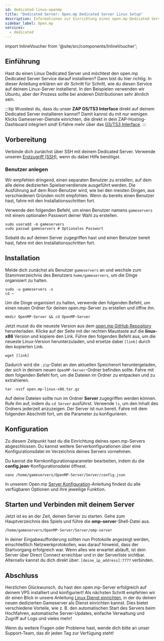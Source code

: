 ```yaml
---
id: dedicated-linux-openmp
title: "Dedicated Server: Open.mp Dedicated Server Linux Setup"
description: Informationen zur Einrichtung eines open.mp Dedicated Servers auf einem Linux Dedicated Server von ZAP-Hosting – ZAP-Hosting.com-Dokumentation
sidebar_label: Open.mp
services:
  - dedicated
---
```


import InlineVoucher from '@site/src/components/InlineVoucher';

## Einführung

Hast du einen Linux Dedicated Server und möchtest den open.mp Dedicated Server Service darauf installieren? Dann bist du hier richtig. In dieser Anleitung erklären wir dir Schritt für Schritt, wie du diesen Service auf deinem Linux-Server installierst. In den Beispielen verwenden wir Ubuntu, aber der Prozess sollte bei anderen Distributionen sehr ähnlich sein.

:::tip
Wusstest du, dass du unser **ZAP GS/TS3 Interface** direkt auf deinem Dedicated Server installieren kannst? Damit kannst du mit nur wenigen Klicks Gameserver-Dienste einrichten, die direkt in dein ZAP-Hosting-Dashboard integriert sind! Erfahre mehr über das [GS/TS3 Interface](dedicated-linux-gs-interface.md).
:::

<InlineVoucher />

## Vorbereitung

Verbinde dich zunächst über SSH mit deinem Dedicated Server. Verwende unseren [Erstzugriff (SSH)](vserver-linux-ssh.md), wenn du dabei Hilfe benötigst.

### Benutzer anlegen

Wir empfehlen dringend, einen separaten Benutzer zu erstellen, auf dem alle deine dedizierten Spielserverdienste ausgeführt werden. Die Ausführung auf dem Root-Benutzer wird, wie bei den meisten Dingen, aus verschiedenen Gründen nicht empfohlen. Wenn du bereits einen Benutzer hast, fahre mit den Installationsschritten fort.

Verwende den folgenden Befehl, um einen Benutzer namens `gameservers` mit einem optionalen Passwort deiner Wahl zu erstellen.

```
sudo useradd -m gameservers
sudo passwd gameservers # Optionales Passwort
```

Sobald du auf deinen Server zugegriffen hast und einen Benutzer bereit hast, fahre mit den Installationsschritten fort.

## Installation

Melde dich zunächst als Benutzer `gameservers` an und wechsle zum Stammverzeichnis des Benutzers `home/gameservers`, um die Dinge organisiert zu halten.
```
sudo -u gameservers -s
cd ~
```

Um die Dinge organisiert zu halten, verwende den folgenden Befehl, um einen neuen Ordner für deinen open.mp-Server zu erstellen und öffne ihn.
```
mkdir OpenMP-Server && cd OpenMP-Server
```

Jetzt musst du die neueste Version aus dem [open.mp GitHub Repository](https://github.com/openmultiplayer/open.mp/releases) herunterladen. Klicke auf der Seite mit der rechten Maustaste auf die **linux-x86** Version und kopiere den Link. Führe den folgenden Befehl aus, um die neueste Linux-Version herunterzuladen, und ersetze dabei `[link]` durch den kopierten Link.
```
wget [link]
```

Dadurch wird die `.zip`-Datei an den aktuellen Speicherort heruntergeladen, der sich in deinem neuen `OpenMP-Server`-Ordner befinden sollte. Fahre mit dem folgenden Befehl fort, um die Dateien im Ordner zu entpacken und zu extrahieren.
```
tar -xvzf open.mp-linux-x86.tar.gz
```

Auf deine Dateien sollte nun im Ordner **Server** zugegriffen werden können. Rufe ihn auf, indem du `cd Server` ausführst. Verwende `ls`, um den Inhalt des Ordners jederzeit anzuzeigen. Der Server ist nun bereit. Fahre mit dem folgenden Abschnitt fort, um die Parameter zu konfigurieren.

## Konfiguration

Zu diesem Zeitpunkt hast du die Einrichtung deines open.mp-Servers abgeschlossen. Du kannst weitere Serverkonfigurationen über eine Konfigurationsdatei im Verzeichnis deines Servers vornehmen.

Du kannst die Kernkonfigurationsparameter bearbeiten, indem du die **config.json**-Konfigurationsdatei öffnest.
```
nano /home/gameservers/OpenMP-Server/Server/config.json
```

In unserem Open.mp [Server Konfiguration](openmp-configuration.md)-Anleitung findest du alle verfügbaren Optionen und ihre jeweilige Funktion.

## Starten und Verbinden mit deinem Server

Jetzt ist es an der Zeit, deinen Server zu starten. Gehe zum Hauptverzeichnis des Spiels und führe die **omp-server**-Shell-Datei aus.
```
/home/gameservers/OpenMP-Server/Server/omp-server
```

In deiner Eingabeaufforderung sollten nun Protokolle angezeigt werden, einschließlich Netzwerkprotokollen, was darauf hinweist, dass der Startvorgang erfolgreich war. Wenn alles wie erwartet abläuft, ist dein Server über Direct Connect erreichbar und in der Serverliste sichtbar. Alternativ kannst du dich direkt über: `[deine_ip_address]:7777` verbinden.

## Abschluss

Herzlichen Glückwunsch, du hast den open.mp-Server erfolgreich auf deinem VPS installiert und konfiguriert! Als nächsten Schritt empfehlen wir dir einen Blick in unsere Anleitung [Linux Dienst einrichten](dedicated-linux-create-gameservice.md), in der du deinen neuen dedizierten Gameserver als Dienst einrichten kannst. Dies bietet verschiedene Vorteile, wie z. B. den automatischen Start des Servers beim Hochfahren, automatische Server-Updates, einfache Verwaltung und Zugriff auf Logs und vieles mehr!

Wenn du weitere Fragen oder Probleme hast, wende dich bitte an unser Support-Team, das dir jeden Tag zur Verfügung steht!